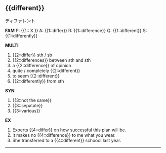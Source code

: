 ## {{different}}
ディファレント


**FAM**
P: {{1:: X }}
A: {{1::differ}}
R: {{1::difference}}
Q: {{1::different}}
S: {{1::differently}} 

**MULTI**
1. {{2::differ}} sth / sb
2. {{2::differences}} between sth and sth
3. a {{2::difference}} of opinion
4. quite / completely  {{2::different}}
5. to seem {{2::different}}
6. {{2::differently}} from sth

**SYN**
1. {{3::not the same}}
2. {{3::sepatate}}
3. {{3::various}}

**EX**
1. Experts {{4::differ}} on how successful this plan will be. 
2. It makes no {{4::difference}} to me what you wear. 
3. She transferred to a {{4::different}} schoool last year.
---
